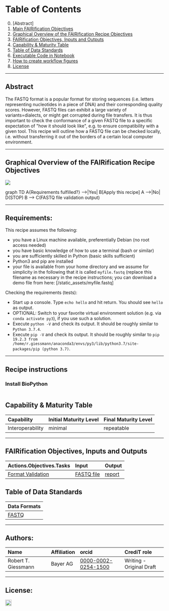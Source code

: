 
# Table of Contents
0. [Abstract]
1. [Main FAIRification Objectives](#Main%20FAIRification%20Objectives)
2. [Graphical Overview of the FAIRification Recipe Objectives](#Graphical%20Overview%20of%20the%20FAIRification%20Recipe%20Objectives)
3. [FAIRification Objectives, Inputs and Outputs](#FAIRification%20Objectives,%20Inputs%20and%20Outputs)
4. [Capability & Maturity Table](#Capability%20&%20Maturity%20Table)
5. [Table of Data Standards](#Table%20of%20Data%20Standards)
6. [Executable Code in Notebook](#Executable%20Code%20in%20Notebook)
7. [How to create workflow figures](#How%20to%20create%20workflow%20figures)
8. [License](#License)

---

## Abstract

The FASTQ format is a popular format for storing sequences (i.e. letters representing nucleotides in a piece of DNA) and their corresponding quality scores. However, FASTQ files can exhibit a large variety of variants=dialects, or might get corrupted during file transfers. It is thus important to check the conformance of a given FASTQ file to a specific expectation of "how it should look like", e.g. to ensure compatibility with a given tool. This recipe will outline how a FASTQ file can be checked locally, i.e. without transferring it out of the borders of a certain local computer environment.

___


## Graphical Overview of the FAIRification Recipe Objectives

[![](https://mermaid.ink/img/eyJjb2RlIjoiZ3JhcGggVERcbkF7UmVxdWlyZW1lbnRzIGZ1bGZpbGxlZD99IC0tPnxZZXN8IEJbQXBwbHkgdGhpcyByZWNpcGVdXG5BIC0tPnxOb3wgRChTVE9QKVxuQiAtLT4gQyhGQVNUUSBmaWxlIHZhbGlkYXRpb24gb3V0cHV0KVxuIiwibWVybWFpZCI6eyJ0aGVtZSI6ImRlZmF1bHQifSwidXBkYXRlRWRpdG9yIjpmYWxzZX0)](https://mermaid-js.github.io/mermaid-live-editor/#/edit/eyJjb2RlIjoiZ3JhcGggVERcbkF7UmVxdWlyZW1lbnRzIGZ1bGZpbGxlZD99IC0tPnxZZXN8IEJbQXBwbHkgdGhpcyByZWNpcGVdXG5BIC0tPnxOb3wgRChTVE9QKVxuQiAtLT4gQyhGQVNUUSBmaWxlIHZhbGlkYXRpb24gb3V0cHV0KVxuIiwibWVybWFpZCI6eyJ0aGVtZSI6ImRlZmF1bHQifSwidXBkYXRlRWRpdG9yIjpmYWxzZX0)

<div class="mermaid">
graph TD
A{Requirements fulfilled?} -->|Yes| B[Apply this recipe]
A -->|No| D(STOP)
B --> C(FASTQ file validation output)
</div>

___


## Requirements:

This recipe assumes the following:

  - you have a Linux machine available, preferentially Debian (no root access needed)
  - you have basic knowledge of how to use a terminal (bash or similar)
  - you are sufficiently skilled in Python (basic skills sufficient)
  - Python3 and pip are installed
  - your file is available from your home directory and we assume for simplicity in the following that it is called `myfile.fastq` (replace this filename as necessary in the recipe instructions; you can download a demo file from here: [/static_assets/myfile.fastq]


Checking the requirements (tests):

  - Start up a console. Type `echo hello` and hit return. You should see `hello` as output.
  - OPTIONAL: Switch to your favorite virtual environment solution (e.g. via `conda activate py3`), if you use such a solution.
  - Execute `python -V` and check its output. It should be roughly similar to `Python 3.7.4`.
  - Execute `pip -V` and check its output. It should be roughly similar to `pip 19.2.3 from /home/r.giessmann/anaconda3/envs/py3/lib/python3.7/site-packages/pip (python 3.7)`.

___

## Recipe instructions

### Install BioPython

```python
```


## Capability & Maturity Table

| Capability  | Initial Maturity Level | Final Maturity Level  |
| :------------- | :------------- | :------------- |
| Interoperability | minimal | repeatable |

----

## FAIRification Objectives, Inputs and Outputs

| Actions.Objectives.Tasks  | Input | Output  |
| :------------- | :------------- | :------------- |
| [Format Validation](http://edamontology.org/operation_0336)  | [FASTQ file](https://fairsharing.org/FAIRsharing.r2ts5t)  | [report](http://edamontology.org/data_2048)  |


## Table of Data Standards

| Data Formats  |
| :------------- |
| [FASTQ](https://fairsharing.org/FAIRsharing.r2ts5t)  |
___


## Authors:

| Name | Affiliation  | orcid | CrediT role  |
| :------------- | :------------- | :------------- |:------------- |
| Robert T. Giessmann |  Bayer AG | [0000-0002-0254-1500](https://http://orcid.org/0000-0002-0254-1500) | Writing - Original Draft |

___


## License:

<a href="https://creativecommons.org/licenses/by/4.0/"><img src="https://mirrors.creativecommons.org/presskit/buttons/80x15/png/by-sa.png" height="20"/></a>
